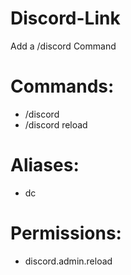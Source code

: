 # Discord-Link
Add a /discord Command

# Commands:
- /discord
- /discord reload

# Aliases:
- dc

# Permissions:
- discord.admin.reload
